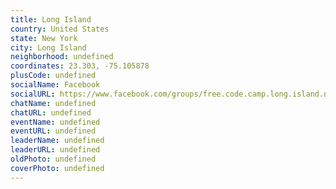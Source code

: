 ```yaml
---
title: Long Island
country: United States
state: New York
city: Long Island
neighborhood: undefined
coordinates: 23.303, -75.105878
plusCode: undefined
socialName: Facebook
socialURL: https://www.facebook.com/groups/free.code.camp.long.island.ny
chatName: undefined
chatURL: undefined
eventName: undefined
eventURL: undefined
leaderName: undefined
leaderURL: undefined
oldPhoto: undefined
coverPhoto: undefined
---
```

